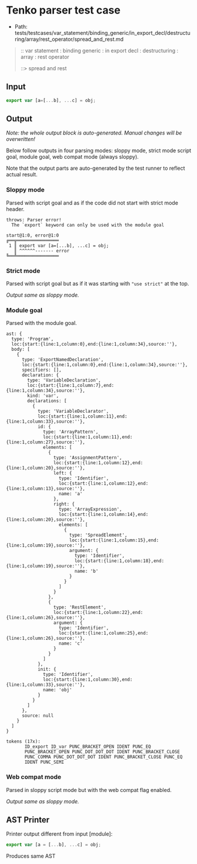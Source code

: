 # Tenko parser test case

- Path: tests/testcases/var_statement/binding_generic/in_export_decl/destructuring/array/rest_operator/spread_and_rest.md

> :: var statement : binding generic : in export decl : destructuring : array : rest operator
>
> ::> spread and rest

## Input

`````js
export var [a=[...b], ...c] = obj;
`````

## Output

_Note: the whole output block is auto-generated. Manual changes will be overwritten!_

Below follow outputs in four parsing modes: sloppy mode, strict mode script goal, module goal, web compat mode (always sloppy).

Note that the output parts are auto-generated by the test runner to reflect actual result.

### Sloppy mode

Parsed with script goal and as if the code did not start with strict mode header.

`````
throws: Parser error!
  The `export` keyword can only be used with the module goal

start@1:0, error@1:0
╔══╦════════════════
 1 ║ export var [a=[...b], ...c] = obj;
   ║ ^^^^^^------- error
╚══╩════════════════

`````

### Strict mode

Parsed with script goal but as if it was starting with `"use strict"` at the top.

_Output same as sloppy mode._

### Module goal

Parsed with the module goal.

`````
ast: {
  type: 'Program',
  loc:{start:{line:1,column:0},end:{line:1,column:34},source:''},
  body: [
    {
      type: 'ExportNamedDeclaration',
      loc:{start:{line:1,column:0},end:{line:1,column:34},source:''},
      specifiers: [],
      declaration: {
        type: 'VariableDeclaration',
        loc:{start:{line:1,column:7},end:{line:1,column:34},source:''},
        kind: 'var',
        declarations: [
          {
            type: 'VariableDeclarator',
            loc:{start:{line:1,column:11},end:{line:1,column:33},source:''},
            id: {
              type: 'ArrayPattern',
              loc:{start:{line:1,column:11},end:{line:1,column:27},source:''},
              elements: [
                {
                  type: 'AssignmentPattern',
                  loc:{start:{line:1,column:12},end:{line:1,column:20},source:''},
                  left: {
                    type: 'Identifier',
                    loc:{start:{line:1,column:12},end:{line:1,column:13},source:''},
                    name: 'a'
                  },
                  right: {
                    type: 'ArrayExpression',
                    loc:{start:{line:1,column:14},end:{line:1,column:20},source:''},
                    elements: [
                      {
                        type: 'SpreadElement',
                        loc:{start:{line:1,column:15},end:{line:1,column:19},source:''},
                        argument: {
                          type: 'Identifier',
                          loc:{start:{line:1,column:18},end:{line:1,column:19},source:''},
                          name: 'b'
                        }
                      }
                    ]
                  }
                },
                {
                  type: 'RestElement',
                  loc:{start:{line:1,column:22},end:{line:1,column:26},source:''},
                  argument: {
                    type: 'Identifier',
                    loc:{start:{line:1,column:25},end:{line:1,column:26},source:''},
                    name: 'c'
                  }
                }
              ]
            },
            init: {
              type: 'Identifier',
              loc:{start:{line:1,column:30},end:{line:1,column:33},source:''},
              name: 'obj'
            }
          }
        ]
      },
      source: null
    }
  ]
}

tokens (17x):
       ID_export ID_var PUNC_BRACKET_OPEN IDENT PUNC_EQ
       PUNC_BRACKET_OPEN PUNC_DOT_DOT_DOT IDENT PUNC_BRACKET_CLOSE
       PUNC_COMMA PUNC_DOT_DOT_DOT IDENT PUNC_BRACKET_CLOSE PUNC_EQ
       IDENT PUNC_SEMI
`````


### Web compat mode

Parsed in sloppy script mode but with the web compat flag enabled.

_Output same as sloppy mode._

## AST Printer

Printer output different from input [module]:

````js
export var [a = [...b], ...c] = obj;
````

Produces same AST
